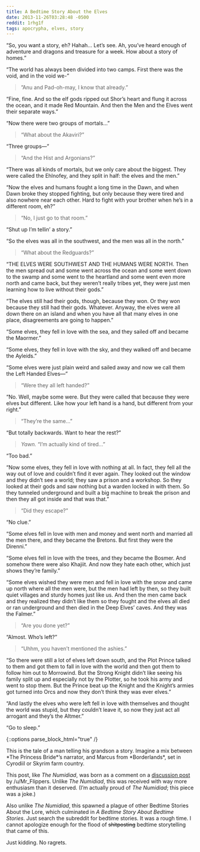 ```yaml
---
title: A Bedtime Story About the Elves
date: 2013-11-26T03:28:48 -0500
reddit: 1rhg1f
tags: apocrypha, elves, story
---
```


“So, you want a story, eh? Hahah… Let’s see. Ah, you’ve heard enough of
adventure and dragons and treasure for a week. How about a story of homes.”

“The world has always been divided into two camps. First there was the void, and
in the void we-”

>”Anu and Pad-oh-may, I know that already.”

“Fine, fine. And so the elf gods ripped out Shor’s heart and flung it across the
ocean, and it made Red Mountain. And then the Men and the Elves went their
separate ways.”

“Now there were two groups of mortals…”

>“What about the Akaviri?”

“Three groups—”

>“And the Hist and Argonians?”

“There was all kinds of mortals, but we only care about the biggest. They were
called the Ehlnofey, and they split in half: the elves and the men.”

“Now the elves and humans fought a long time in the Dawn, and when Dawn broke
they stopped fighting, but only because they were tired and also nowhere near
each other. Hard to fight with your brother when he’s in a different room, eh?”

>“No, I just go to that room.”

“Shut up I’m tellin’ a story.”

“So the elves was all in the southwest, and the men was all in the north.”

>“What about the Redguards?”

“THE ELVES WERE SOUTHWEST AND THE HUMANS WERE NORTH. Then the men spread out and
some went across the ocean and some went down to the swamp and some went to the
heartland and some went even more north and came back, but they weren’t really
tribes yet, they were just men learning how to live without their gods.”

“The elves still had their gods, though, because they won. Or they won because
they still had their gods. Whatever. Anyway, the elves were all down there on an
island and when you have all that many elves in one place, disagreements are
going to happen.”

“Some elves, they fell in love with the sea, and they sailed off and became the
Maormer.”

“Some elves, they fell in love with the sky, and they walked off and became the
Ayleids.”

“Some elves were just plain weird and sailed away and now we call them the Left
Handed Elves—”

>“Were they all left handed?”

“No. Well, maybe some were. But they were called that because they were elves
but different. Like how your left hand is a hand, but different from your
right.”

>“They’re the same…”

“But totally backwards. Want to hear the rest?”

>*Yawn.* “I’m actually kind of tired…”

“Too bad.”

“Now some elves, they fell in love with nothing at all. In fact, they fell all
the way out of love and couldn’t find it ever again. They looked out the window
and they didn’t see a world; they saw a prison and a workshop. So they looked at
their gods and saw nothing but a warden locked in with them. So they tunneled
underground and built a big machine to break the prison and then they all got
inside and that was that.”

>“Did they escape?”

“No clue.”

“Some elves fell in love with men and money and went north and married all the
men there, and they became the Bretons. But first they were the Direnni.”

“Some elves fell in love with the trees, and they became the Bosmer. And somehow
there were also Khajiit. And now they hate each other, which just shows they’re
family.”

“Some elves wished they were men and fell in love with the snow and came up
north where all the men were, but the men had left by then, so they built quiet
villages and sturdy homes just like us. And then the men came back and they
realized they didn’t like them so they fought and the elves all died or ran
underground and then died in the Deep Elves’ caves. And they was the Falmer.”

>“Are you done yet?”

“Almost. Who’s left?”

>“Uhhm, you haven’t mentioned the ashies.”

“So there were still a lot of elves left down south, and the Plot Prince talked
to them and got them to fall in love with the world and then got them to follow
him out to Morrowind. But the Strong Knight didn’t like seeing his family split
up and especially not by the Plotter, so he took his army and went to stop them.
But the Prince beat up the Knight and the Knight’s armies got turned into Orcs
and now they don’t think they was ever elves.”

“And lastly the elves who were left fell in love with themselves and thought the
world was stupid, but they couldn’t leave it, so now they just act all arrogant
and they’s the Altmer.”

“Go to sleep.”

{::options parse_block_html="true" /}
<aside id="about-text">
This is the tale of a man telling his grandson a story. Imagine a mix between
*The Princess Bride*’s narrator, and Marcus from *Borderlands*, set in Cyrodiil
or Skyrim farm country.

This post, like *The Numidiad*, was born as a comment on a [discussion post] by
/u/Mr_Flippers. Unlike *The Numidiad*, this was received with way more
enthusiasm than it deserved. (I’m actually proud of *The Numidiad*; this piece
was a joke.)

Also unlike *The Numidiad*, this spawned a plague of other Bedtime Stories About
the Lore, which culminated in *A Bedtime Story About Bedtime Stories*. Just
search the subreddit for bedtime stories. It was a rough time. I cannot
apologize enough for the flood of <del>shitposting</del> bedtime storytelling
that came of this.

Just kidding. No ragrets.

[discussion post]: https://redd.it/1n322k
</aside>
